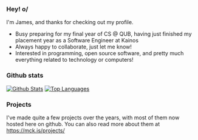 ### Hey! o/

I'm <!-- Autumn --> James, and thanks for checking out my profile.

- Busy preparing for my final year of CS @ QUB, having just finished my placement year as a Software Engineer at Kainos
- Always happy to collaborate, just let me know!
- Interested in programming, open source software, and pretty much everything related to technology or computers!

### Github stats

[![Github Stats](https://github-readme-stats.vercel.app/api?username=James-McK&show_icons=true&count_private=true&bg_color=1e2030&text_color=cad3f5&icon_color=c6a0f6&title_color=8aadf4&hide_rank=true&hide=contribs)](https://github.com/anuraghazra/github-readme-stats)
[![Top Languages](https://github-readme-stats.vercel.app/api/top-langs/?username=james-mck&layout=compact&bg_color=1e2030&text_color=cad3f5&icon_color=c6a0f6&title_color=8aadf4)](https://github.com/anuraghazra/github-readme-stats)

### Projects

I've made quite a few projects over the years, with most of them now hosted here on github.
You can also read more about them at https://mck.is/projects/
